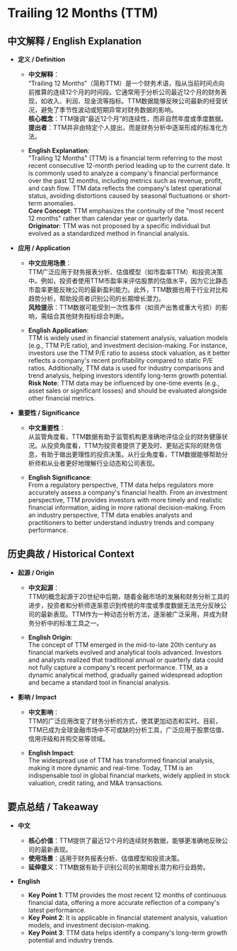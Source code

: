 # Trailing 12 Months (TTM)

## 中文解释 / English Explanation

* **定义 / Definition**  
  - **中文解释**：  
    “Trailing 12 Months”（简称TTM）是一个财务术语，指从当前时间点向前推算的连续12个月的时间段。它通常用于分析公司最近12个月的财务表现，如收入、利润、现金流等指标。TTM数据能够反映公司最新的经营状况，避免了季节性波动或短期异常对财务数据的影响。  
    **核心概念**：TTM强调“最近12个月”的连续性，而非自然年度或季度数据。  
    **提出者**：TTM并非由特定个人提出，而是财务分析中逐渐形成的标准化方法。  

  - **English Explanation**:  
    "Trailing 12 Months" (TTM) is a financial term referring to the most recent consecutive 12-month period leading up to the current date. It is commonly used to analyze a company's financial performance over the past 12 months, including metrics such as revenue, profit, and cash flow. TTM data reflects the company's latest operational status, avoiding distortions caused by seasonal fluctuations or short-term anomalies.  
    **Core Concept**: TTM emphasizes the continuity of the "most recent 12 months" rather than calendar year or quarterly data.  
    **Originator**: TTM was not proposed by a specific individual but evolved as a standardized method in financial analysis.  

* **应用 / Application**  
  - **中文应用场景**：  
    TTM广泛应用于财务报表分析、估值模型（如市盈率TTM）和投资决策中。例如，投资者使用TTM市盈率来评估股票的估值水平，因为它比静态市盈率更能反映公司的最新盈利能力。此外，TTM数据也用于行业对比和趋势分析，帮助投资者识别公司的长期增长潜力。  
    **风险提示**：TTM数据可能受到一次性事件（如资产出售或重大亏损）的影响，需结合其他财务指标综合判断。  

  - **English Application**:  
    TTM is widely used in financial statement analysis, valuation models (e.g., TTM P/E ratio), and investment decision-making. For instance, investors use the TTM P/E ratio to assess stock valuation, as it better reflects a company's recent profitability compared to static P/E ratios. Additionally, TTM data is used for industry comparisons and trend analysis, helping investors identify long-term growth potential.  
    **Risk Note**: TTM data may be influenced by one-time events (e.g., asset sales or significant losses) and should be evaluated alongside other financial metrics.  

* **重要性 / Significance**  
  - **中文重要性**：  
    从监管角度看，TTM数据有助于监管机构更准确地评估企业的财务健康状况。从投资角度看，TTM为投资者提供了更及时、更贴近实际的财务信息，有助于做出更理性的投资决策。从行业角度看，TTM数据能够帮助分析师和从业者更好地理解行业动态和公司表现。  

  - **English Significance**:  
    From a regulatory perspective, TTM data helps regulators more accurately assess a company's financial health. From an investment perspective, TTM provides investors with more timely and realistic financial information, aiding in more rational decision-making. From an industry perspective, TTM data enables analysts and practitioners to better understand industry trends and company performance.  

## 历史典故 / Historical Context

* **起源 / Origin**  
  - **中文起源**：  
    TTM的概念起源于20世纪中后期，随着金融市场的发展和财务分析工具的进步，投资者和分析师逐渐意识到传统的年度或季度数据无法充分反映公司的最新表现。TTM作为一种动态分析方法，逐渐被广泛采用，并成为财务分析中的标准工具之一。  

  - **English Origin**:  
    The concept of TTM emerged in the mid-to-late 20th century as financial markets evolved and analytical tools advanced. Investors and analysts realized that traditional annual or quarterly data could not fully capture a company's recent performance. TTM, as a dynamic analytical method, gradually gained widespread adoption and became a standard tool in financial analysis.  

* **影响 / Impact**  
  - **中文影响**：  
    TTM的广泛应用改变了财务分析的方式，使其更加动态和实时。目前，TTM已成为全球金融市场中不可或缺的分析工具，广泛应用于股票估值、信用评级和并购交易等领域。  

  - **English Impact**:  
    The widespread use of TTM has transformed financial analysis, making it more dynamic and real-time. Today, TTM is an indispensable tool in global financial markets, widely applied in stock valuation, credit rating, and M&A transactions.  

## 要点总结 / Takeaway

* **中文**  
  - **核心价值**：TTM提供了最近12个月的连续财务数据，能够更准确地反映公司的最新表现。  
  - **使用场景**：适用于财务报表分析、估值模型和投资决策。  
  - **延伸意义**：TTM数据有助于识别公司的长期增长潜力和行业趋势。  

* **English**  
  - **Key Point 1**: TTM provides the most recent 12 months of continuous financial data, offering a more accurate reflection of a company's latest performance.  
  - **Key Point 2**: It is applicable in financial statement analysis, valuation models, and investment decision-making.  
  - **Key Point 3**: TTM data helps identify a company's long-term growth potential and industry trends.